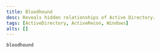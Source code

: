 ```yaml
---
title: Bloodhound
desc: Reveals hidden relationships of Active Directory.
tags: [ActiveDirectory, ActiveRecon, Windows]
alts: []
---
```


```sh
bloodhound
```